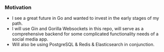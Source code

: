 ### Motivation

- I see a great future in Go and wanted to invest in the early stages of my path.
- I will use Gin and Gorilla Websockets in this repo, will serve as a comprehensive backend for some complicated functionality needs of a social media app.
- Will also be using PostgreSQL & Redis & Elasticsearch in conjunction.
